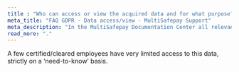```yaml
---
title : "Who can access or view the acquired data and for what purpose?"
meta_title: "FAQ GDPR - Data access/view - MultiSafepay Support"
meta_description: "In the MultiSafepay Documentation Center all relevant information regarding our Plugins and API. As well as Support pages for Payment Method, Tools and General Questions. You can also find the contact details of our Support Team and Integration Team."
read_more: "."
---
```


A few certified/cleared employees have very limited access to this data, strictly on a ‘need-to-know’ basis. 
